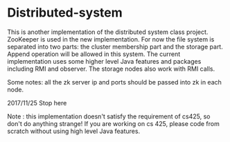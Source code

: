 # Distributed-system
This is another implementation of the distributed system class project. ZooKeeper is used in the new implementation.
For now the file system is separated into two parts: the cluster membership part and the storage part. Append operation
will be allowed in this system. The current implementation uses some higher level Java features and packages including RMI
and observer. The storage nodes also work with RMI calls. 

Some notes: all the zk server ip and ports should be passed into zk in each node.

2017/11/25 Stop here

Note : this implementation doesn't satisfy the requirement of cs425, so don't do anything strange! If you are working on
cs 425, please code from scratch without using high level Java features.
